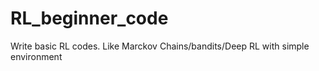# RL_beginner_code
Write basic RL codes. Like Marckov Chains/bandits/Deep RL with simple environment
